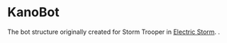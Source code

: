 KanoBot
=======

The bot structure originally created for Storm Trooper in [Electric Storm](http://tt.fm/electric_storm).
.
